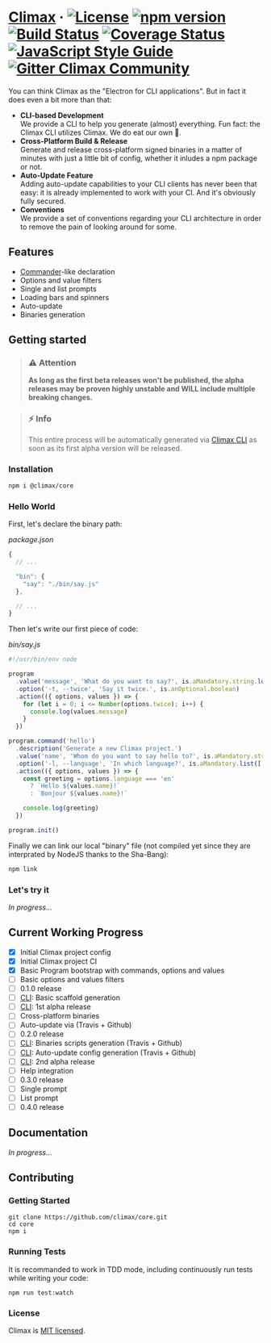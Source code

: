 # [Climax][link-website] &middot; [![License][img-license]][link-license] [![npm version][img-npm]][link-npm] [![Build Status][img-travis]][link-travis] [![Coverage Status][img-coveralls]][link-coveralls] [![JavaScript Style Guide][img-styleguide]][link-styleguide] [![Gitter Climax Community][img-gitter]][link-gitter]

You can think Climax as the "Electron for CLI applications". But in fact it does
even a bit more than that:

- **CLI-based Development**<br>
  We provide a CLI to help you generate (almost) everything. Fun fact: the
  Climax CLI utilizes Climax. We do eat our own :hamburger:.<br>
- **Cross-Platform Build & Release**<br>
  Generate and release cross-platform signed binaries in a matter of minutes
  with just a little bit of config, whether it inludes a npm package or not.<br>
- **Auto-Update Feature**<br>
  Adding auto-update capabilities to your CLI clients has never been that easy:
  it is already implemented to work with your CI. And it's obviously fully
  secured.<br>
- **Conventions**<br>
  We provide a set of conventions regarding your CLI architecture in order to
  remove the pain of looking around for some.

## Features

- [Commander](https://github.com/commander-rb/commander)-like declaration
- Options and value filters
- Single and list prompts
- Loading bars and spinners
- Auto-update
- Binaries generation

## Getting started

> ### :warning: Attention
> **As long as the first beta releases won't be published, the alpha releases
may be proven highly unstable and WILL include multiple breaking changes.**

> ### :zap: Info
> This entire process will be automatically generated via [Climax CLI][link-cli]
as soon as its first alpha version will be released.

### Installation

```bash
npm i @climax/core
```

### Hello World

First, let's declare the binary path:

_package.json_

```js
{
  // ...

  "bin": {
    "say": "./bin/say.js"
  },

  // ...
}
```

Then let's write our first piece of code:

_bin/say.js_

```js
#!/usr/bin/env node

program
  .value('message', 'What do you want to say?', is.aMandatory.string.longerThan(0))
  .option('-t, --twice', 'Say it twice.', is.anOptional.boolean)
  .action(({ options, values }) => {
    for (let i = 0; i <= Number(options.twice); i++) {
      console.log(values.message)
    }
  })

program.command('hello')
  .description('Generate a new Climax project.')
  .value('name', 'Whom do you want to say hello to?', is.aMandatory.string.longerThan(0))
  .option('-l, --language', 'In which language?', is.aMandatory.list(['en', 'fr']).else('en'))
  .action(({ options, values }) => {
    const greeting = options.language === 'en'
      ? `Hello ${values.name}!`
      : `Bonjour ${values.name}!`

    console.log(greeting)
  })

program.init()
```

Finally we can link our local "binary" file (not compiled yet since they are
interprated by NodeJS thanks to the Sha-Bang):

```bash
npm link
```

### Let's try it

_In progress..._

## Current Working Progress

- [x] Initial Climax project config
- [x] Initial Climax project CI
- [x] Basic Program bootstrap with commands, options and values
- [ ] Basic options and values filters
- [ ] 0.1.0 release
- [ ] [CLI][link-cli]: Basic scaffold generation
- [ ] [CLI][link-cli]: 1st alpha release
- [ ] Cross-platform binaries
- [ ] Auto-update via (Travis + Github)
- [ ] 0.2.0 release
- [ ] [CLI][link-cli]: Binaries scripts generation (Travis + Github)
- [ ] [CLI][link-cli]: Auto-update config generation (Travis + Github)
- [ ] [CLI][link-cli]: 2nd alpha release
- [ ] Help integration
- [ ] 0.3.0 release
- [ ] Single prompt
- [ ] List prompt
- [ ] 0.4.0 release

## Documentation

_In progress..._

## Contributing

### Getting Started

```
git clone https://github.com/climax/core.git
cd core
npm i
```

### Running Tests

It is recommanded to work in TDD mode, including continuously run tests while
writing your code:

```
npm run test:watch
```

### License

Climax is [MIT licensed](./LICENSE).

[img-coveralls]: https://img.shields.io/coveralls/github/climax/core/master.svg?style=flat-square
[img-gitter]: https://img.shields.io/gitter/room/climax/community.svg?style=flat-square
[img-license]: https://img.shields.io/badge/license-MIT-blue.svg?style=flat-square
[img-npm]: https://img.shields.io/npm/v/@climax/core.svg?style=flat-square
[img-styleguide]: https://img.shields.io/badge/code_style-airbnb-brightgreen.svg?style=flat-square
[img-travis]: https://img.shields.io/travis/climax/core/master.svg?style=flat-square
[link-cli]: https://github.com/climax/cli
[link-coveralls]: https://coveralls.io/github/climax/core
[link-license]: https://github.com/climax/climax/blob/master/LICENSE
[link-npm]: https://www.npmjs.com/package/@climax/core
[link-styleguide]: https://github.com/airbnb/javascript#airbnb-javascript-style-guide-
[link-travis]: https://travis-ci.org/climax/core
[link-website]: https://climaxjs.com
[link-gitter]: https://gitter.im/climax/community
